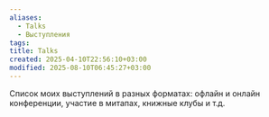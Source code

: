 ```yaml
---
aliases:
  - Talks
  - Выступления
tags: 
title: Talks
created: 2025-04-10T22:56:10+03:00
modified: 2025-08-10T06:45:27+03:00
---
```


Список моих выступлений в разных форматах: офлайн и онлайн конференции, участие в митапах, книжные клубы и т.д.
